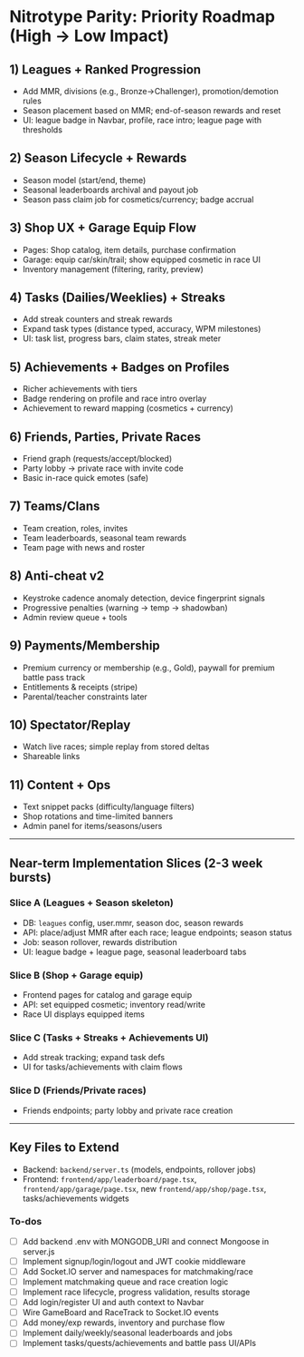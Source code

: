 <!-- e3a709a4-57fe-4332-b181-257c070c379f 08684eae-10c2-4a05-9810-400774b8d280 -->
# Nitrotype Parity: Priority Roadmap (High → Low Impact)

## 1) Leagues + Ranked Progression

- Add MMR, divisions (e.g., Bronze→Challenger), promotion/demotion rules
- Season placement based on MMR; end-of-season rewards and reset
- UI: league badge in Navbar, profile, race intro; league page with thresholds

## 2) Season Lifecycle + Rewards

- Season model (start/end, theme)
- Seasonal leaderboards archival and payout job
- Season pass claim job for cosmetics/currency; badge accrual

## 3) Shop UX + Garage Equip Flow

- Pages: Shop catalog, item details, purchase confirmation
- Garage: equip car/skin/trail; show equipped cosmetic in race UI
- Inventory management (filtering, rarity, preview)

## 4) Tasks (Dailies/Weeklies) + Streaks

- Add streak counters and streak rewards
- Expand task types (distance typed, accuracy, WPM milestones)
- UI: task list, progress bars, claim states, streak meter

## 5) Achievements + Badges on Profiles

- Richer achievements with tiers
- Badge rendering on profile and race intro overlay
- Achievement to reward mapping (cosmetics + currency)

## 6) Friends, Parties, Private Races

- Friend graph (requests/accept/blocked)
- Party lobby → private race with invite code
- Basic in-race quick emotes (safe)

## 7) Teams/Clans

- Team creation, roles, invites
- Team leaderboards, seasonal team rewards
- Team page with news and roster

## 8) Anti-cheat v2

- Keystroke cadence anomaly detection, device fingerprint signals
- Progressive penalties (warning → temp → shadowban)
- Admin review queue + tools

## 9) Payments/Membership

- Premium currency or membership (e.g., Gold), paywall for premium battle pass track
- Entitlements & receipts (stripe)
- Parental/teacher constraints later

## 10) Spectator/Replay

- Watch live races; simple replay from stored deltas
- Shareable links

## 11) Content + Ops

- Text snippet packs (difficulty/language filters)
- Shop rotations and time-limited banners
- Admin panel for items/seasons/users

---

## Near-term Implementation Slices (2-3 week bursts)

### Slice A (Leagues + Season skeleton)

- DB: `leagues` config, user.mmr, season doc, season rewards
- API: place/adjust MMR after each race; league endpoints; season status
- Job: season rollover, rewards distribution
- UI: league badge + league page, seasonal leaderboard tabs

### Slice B (Shop + Garage equip)

- Frontend pages for catalog and garage equip
- API: set equipped cosmetic; inventory read/write
- Race UI displays equipped items

### Slice C (Tasks + Streaks + Achievements UI)

- Add streak tracking; expand task defs
- UI for tasks/achievements with claim flows

### Slice D (Friends/Private races)

- Friends endpoints; party lobby and private race creation

---

## Key Files to Extend

- Backend: `backend/server.ts` (models, endpoints, rollover jobs)
- Frontend: `frontend/app/leaderboard/page.tsx`, `frontend/app/garage/page.tsx`, new `frontend/app/shop/page.tsx`, tasks/achievements widgets

### To-dos

- [ ] Add backend .env with MONGODB_URI and connect Mongoose in server.js
- [ ] Implement signup/login/logout and JWT cookie middleware
- [ ] Add Socket.IO server and namespaces for matchmaking/race
- [ ] Implement matchmaking queue and race creation logic
- [ ] Implement race lifecycle, progress validation, results storage
- [ ] Add login/register UI and auth context to Navbar
- [ ] Wire GameBoard and RaceTrack to Socket.IO events
- [ ] Add money/exp rewards, inventory and purchase flow
- [ ] Implement daily/weekly/seasonal leaderboards and jobs
- [ ] Implement tasks/quests/achievements and battle pass UI/APIs